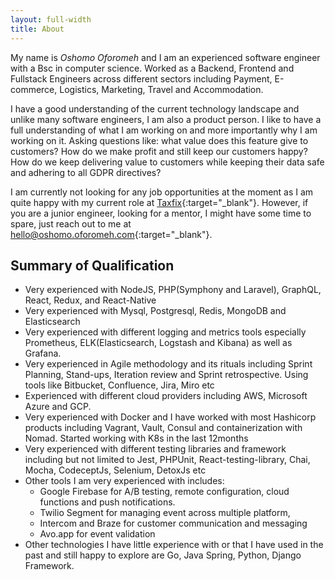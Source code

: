 ```yaml
---
layout: full-width
title: About
---
```


My name is *Oshomo Oforomeh* and I am an experienced software engineer with a Bsc in computer science. Worked as a Backend, Frontend and Fullstack Engineers across different sectors including Payment, E-commerce, Logistics, Marketing, Travel and Accommodation.

I have a good understanding of the current technology landscape and unlike many software engineers, I am also a product person. I like to have a full understanding of what I am working on and more importantly why I am working on it. Asking questions like: what value does this feature give to customers? How do we make profit and still keep our customers happy? How do we keep delivering value to customers while keeping their data safe and adhering to all GDPR directives?

I am currently not looking for any job opportunities at the moment as I am quite happy with my current role at
[Taxfix](https://taxfix.de/){:target="_blank"}. However, if you are a junior engineer, looking for a mentor, I might have some time to
spare, just reach out to me at [hello@oshomo.oforomeh.com](mailto:hello@oshomo.oforomeh.com){:target="_blank"}.

[//]: # (I am currently looking for a senior role with focus on Frontend and Mobile using technologies like React, React Native, GraphQL, Styled-Component, Typescript etc. With a minimum remuneration of 80k gross annually. If this doesn't sound like your company, don’t bother getting back to me.)

## Summary of Qualification

- Very experienced with NodeJS, PHP(Symphony and Laravel), GraphQL, React, Redux, and React-Native
- Very experienced with Mysql, Postgresql, Redis, MongoDB and Elasticsearch
- Very experienced with different logging and metrics tools especially Prometheus, ELK(Elasticsearch, Logstash and Kibana) as well as Grafana.
- Very experienced in Agile methodology and its rituals including Sprint Planning, Stand-ups, Iteration review and Sprint retrospective. Using tools like Bitbucket, Confluence, Jira, Miro etc
- Experienced with different cloud providers including AWS, Microsoft Azure and GCP.
- Very experienced with Docker and I have worked with most Hashicorp products including Vagrant, Vault, Consul and containerization with Nomad. Started working with K8s in the last 12months
- Very experienced with different testing libraries and framework including but not limited to Jest, PHPUnit, React-testing-library, Chai, Mocha, CodeceptJs, Selenium, DetoxJs etc
- Other tools I am very experienced with includes:
  - Google Firebase for A/B testing, remote configuration, cloud functions and push notifications.
  - Twilio Segment for managing event across multiple platform,
  - Intercom and Braze for customer communication and messaging
  - Avo.app for event validation
- Other technologies I have little experience with or that I have used in the past and still happy to explore are Go, Java Spring, Python, Django Framework.


